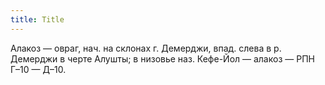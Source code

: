 ```yaml
---
title: Title
---
```


Алакоз — овраг, нач. на склонах г. Демерджи, впад. слева в р. Демерджи в черте
Алушты; в низовье наз. Кефе-Йол — алакоз — РПН Г–10 — Д–10.
